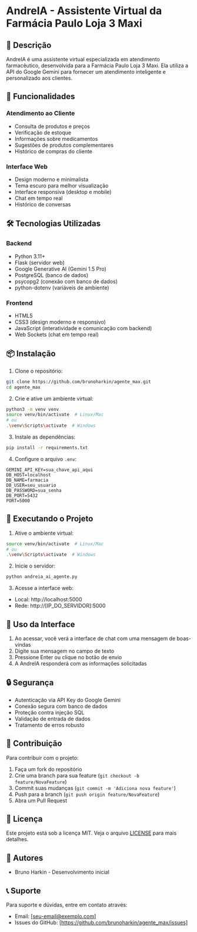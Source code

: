 # AndreIA - Assistente Virtual da Farmácia Paulo Loja 3 Maxi

## 📝 Descrição
AndreIA é uma assistente virtual especializada em atendimento farmacêutico, desenvolvida para a Farmácia Paulo Loja 3 Maxi. Ela utiliza a API do Google Gemini para fornecer um atendimento inteligente e personalizado aos clientes.

## 🚀 Funcionalidades

### Atendimento ao Cliente
- Consulta de produtos e preços
- Verificação de estoque
- Informações sobre medicamentos
- Sugestões de produtos complementares
- Histórico de compras do cliente

### Interface Web
- Design moderno e minimalista
- Tema escuro para melhor visualização
- Interface responsiva (desktop e mobile)
- Chat em tempo real
- Histórico de conversas

## 🛠️ Tecnologias Utilizadas

### Backend
- Python 3.11+
- Flask (servidor web)
- Google Generative AI (Gemini 1.5 Pro)
- PostgreSQL (banco de dados)
- psycopg2 (conexão com banco de dados)
- python-dotenv (variáveis de ambiente)

### Frontend
- HTML5
- CSS3 (design moderno e responsivo)
- JavaScript (interatividade e comunicação com backend)
- Web Sockets (chat em tempo real)

## 📦 Instalação

1. Clone o repositório:
```bash
git clone https://github.com/brunoharkin/agente_max.git
cd agente_max
```

2. Crie e ative um ambiente virtual:
```bash
python3 -m venv venv
source venv/bin/activate  # Linux/Mac
# ou
.\venv\Scripts\activate  # Windows
```

3. Instale as dependências:
```bash
pip install -r requirements.txt
```

4. Configure o arquivo `.env`:
```env
GEMINI_API_KEY=sua_chave_api_aqui
DB_HOST=localhost
DB_NAME=farmacia
DB_USER=seu_usuario
DB_PASSWORD=sua_senha
DB_PORT=5432
PORT=5000
```

## 🚀 Executando o Projeto

1. Ative o ambiente virtual:
```bash
source venv/bin/activate  # Linux/Mac
# ou
.\venv\Scripts\activate  # Windows
```

2. Inicie o servidor:
```bash
python andreia_ai_agente.py
```

3. Acesse a interface web:
- Local: http://localhost:5000
- Rede: http://[IP_DO_SERVIDOR]:5000

## 💬 Uso da Interface

1. Ao acessar, você verá a interface de chat com uma mensagem de boas-vindas
2. Digite sua mensagem no campo de texto
3. Pressione Enter ou clique no botão de envio
4. A AndreIA responderá com as informações solicitadas

## 🔒 Segurança
- Autenticação via API Key do Google Gemini
- Conexão segura com banco de dados
- Proteção contra injeção SQL
- Validação de entrada de dados
- Tratamento de erros robusto

## 🤝 Contribuição
Para contribuir com o projeto:
1. Faça um fork do repositório
2. Crie uma branch para sua feature (`git checkout -b feature/NovaFeature`)
3. Commit suas mudanças (`git commit -m 'Adiciona nova feature'`)
4. Push para a branch (`git push origin feature/NovaFeature`)
5. Abra um Pull Request

## 📄 Licença
Este projeto está sob a licença MIT. Veja o arquivo [LICENSE](LICENSE) para mais detalhes.

## 👥 Autores
- Bruno Harkin - Desenvolvimento inicial

## 📞 Suporte
Para suporte e dúvidas, entre em contato através:
- Email: [seu-email@exemplo.com]
- Issues do GitHub: [https://github.com/brunoharkin/agente_max/issues]
